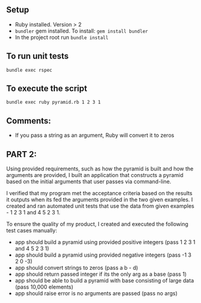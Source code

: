 ## Setup
* Ruby installed. Version > 2
* `bundler` gem installed. To install: `gem install bundler`
* In the project root run `bundle install`

## To run unit tests
`bundle exec rspec`

## To execute the script
`bundle exec ruby pyramid.rb 1 2 3 1`

## Comments:
- If you pass a string as an argument, Ruby will convert it to zeros

## PART 2:
Using provided requirements, such as how the pyramid is built and how the arguments are provided, I built an application that constructs a pyramid based on the initial arguments that user passes via command-line.

I verified that my program met the acceptance criteria based on the results it outputs when its fed the arguments provided in the two given examples. I created and ran automated unit tests that use the data from given examples - 1 2 3 1 and 4 5 2 3 1.

To ensure the quality of my product, I created and executed the following test cases manually:

- app should build a pyramid using provided positive integers (pass 1 2 3 1 and 4 5 2 3 1)
- app should build a pyramid using provided negative integers (pass -1 3 2 0 -3)
- app should convert strings to zeros (pass a b - d)
- app should return passed integer if its the only arg as a base (pass 1)
- app should be able to build a pyramid with base consisting of large data (pass 10,000 elements)
- app should raise error is no arguments are passed (pass no args)
 
